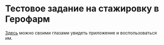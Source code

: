 # Тестовое задание на стажировку в Герофарм

[Здесь](https://gerofarm-nk.web.app/) можно своими глазами увидеть приложение и воспользоваться им.
